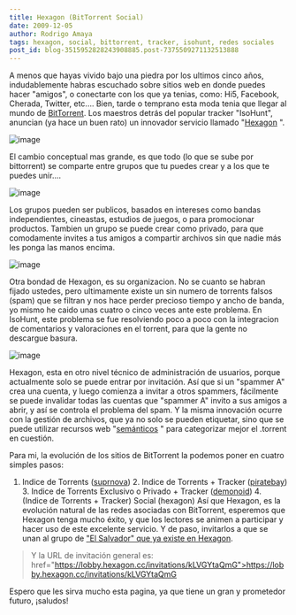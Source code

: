 ```yaml
---
title: Hexagon (BitTorrent Social)
date: 2009-12-05
author: Rodrigo Amaya
tags: hexagon, social, bittorrent, tracker, isohunt, redes sociales
post_id: blog-3515952828243908885.post-7375509271132513888
---
```


A menos que hayas vivido bajo una piedra por los ultimos cinco años, indudablemente habras escuchado sobre sitios web en donde puedes hacer "amigos", o conectarte con los que ya tenias, como: Hi5, Facebook, Cherada, Twitter, etc.... Bien, tarde o temprano esta moda tenia que llegar al mundo de [BitTorrent](https://www.srbyte.com/2007/03/bittorrent-todo-mundo-ama-bittorrent.html). Los maestros detrás del popular tracker "IsoHunt", anuncian (ya hace un buen rato) un innovador servicio llamado "[Hexagon](https://hexagon.cc/)
".

![image](https://assets6.hexagon.cc/images/logo.gif)    

El cambio conceptual mas grande, es que todo (lo que se sube por bittorrent) se comparte entre grupos que tu puedes crear y a los que te puedes unir....

![image](https://assets5.hexagon.cc/images/welcome/share-with-friends.png)    

Los grupos pueden ser publicos, basados en intereses como bandas independientes, cineastas, estudios de juegos, o para promocionar productos. Tambien un grupo se puede crear como privado, para que comodamente invites a tus amigos a compartir archivos sin que nadie más les ponga las manos encima.

![image](https://assets0.hexagon.cc/images/welcome/privacy-features.png)    

Otra bondad de Hexagon, es su organizacion. No se cuanto se habran fijado ustedes, pero ultimamente existe un sin numero de torrents falsos (spam) que se filtran y nos hace perder precioso tiempo y ancho de banda, yo mismo he caido unas cuatro o cinco veces ante este problema. En IsoHunt, este problema se fue resolviendo poco a poco con la integracion de comentarios y valoraciones en el torrent, para que la gente no descargue basura.

![image](https://assets8.hexagon.cc/images/welcome/rid-of-spam.png)    

Hexagon, esta en otro nivel técnico de administración de usuarios, porque actualmente solo se puede entrar por invitación. Así que si un "spammer A" crea una cuenta, y luego comienza a invitar a otros spammers, fácilmente se puede invalidar todas las cuentas que "spammer A" invito a sus amigos a abrir, y así se controla el problema del spam. Y la misma innovación ocurre con la gestión de archivos, que ya no solo se pueden etiquetar, sino que se puede utilizar recursos web "[semánticos](https://en.wikipedia.org/wiki/Semantic_Web)
" para categorizar mejor el .torrent en cuestión.

Para mi, la evolución de los sitios de BitTorrent la podemos poner en cuatro simples pasos:

1. Indice de Torrents ([suprnova](https://en.wikipedia.org/wiki/Suprnova.org)) 2. Indice de Torrents + Tracker ([piratebay](https://en.wikipedia.org/wiki/The_pirate_bay)) 3. Indice de Torrents Exclusivo o Privado + Tracker ([demonoid](https://en.wikipedia.org/wiki/Demonoid)) 4. (Indice de Torrents + Tracker) Social (hexagon) Así que Hexagon, es la evolución natural de las redes asociadas con BitTorrent, esperemos que Hexagon tenga mucho éxito, y que los lectores se animen a participar y hacer uso de este excelente servicio. Y de paso, invitarlos a que se unan al grupo de ["El Salvador" que ya existe en Hexagon](https://elsalvador.hexagon.cc/).

> Y la URL de
> invitación general es: href="https://lobby.hexagon.cc/invitations/kLVGYtaQmG">https://lobby.hexagon.cc/invitations/kLVGYtaQmG
>

Espero que les sirva mucho esta pagina, ya que tiene un gran y prometedor futuro, ¡saludos!